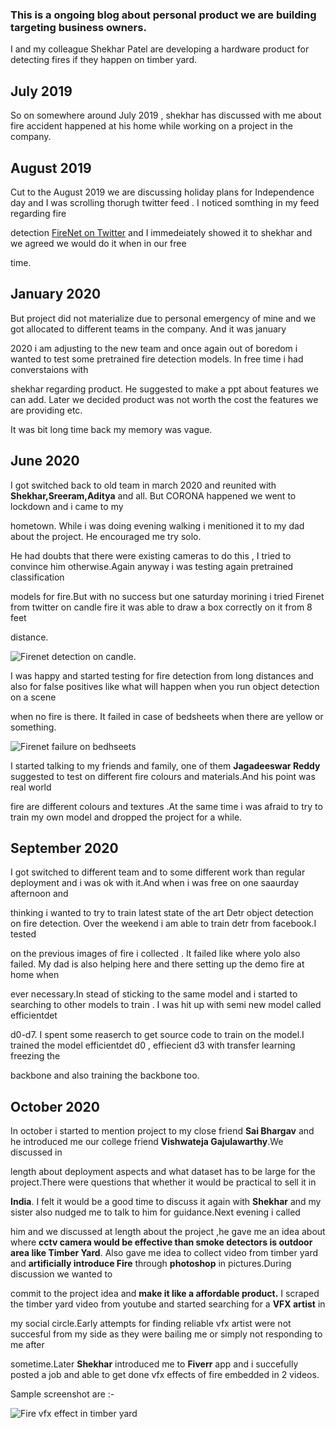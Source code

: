 
### This is a ongoing blog about personal product we are building targeting business owners. 

I and my colleague Shekhar Patel  are developing a hardware product for detecting fires if they happen on timber yard.

## July 2019

So on somewhere around July 2019 , shekhar has discussed with me about fire accident happened at his home while working on a project in the company.

## August 2019

Cut to the August 2019 we are discussing holiday plans for Independence day and I was scrolling thorugh twitter feed . I noticed somthing in  my feed regarding fire 

detection [FireNet on Twitter](https://twitter.com/OlafenwaMoses/status/1163776222993801217?s=20) and I immedeiately showed it to shekhar and we agreed  we would do it when in our free 

time. 


## January 2020 

But project did not materialize due to personal emergency of mine  and we got allocated to different teams in the company. And it was january 

2020 i am adjusting to the new team and once again out of boredom i wanted to test some pretrained fire detection models. In free time i had converstaions with 

shekhar regarding product. He suggested to make a ppt about features we can add. Later we  decided product was not worth the cost the features we are providing etc.

It was bit long time back my memory was vague.

## June 2020

I got switched back to old team in march 2020 and reunited with **Shekhar,Sreeram,Aditya** and all. But CORONA happened  we went to lockdown and i came to my 

hometown. While i was doing evening walking i menitioned it to my dad about the project. He encouraged me try solo.

He had doubts that there were existing  cameras to do this , I tried to convince him otherwise.Again  anyway i was testing  again pretrained classification 

models for fire.But  with no success but one saturday morining  i tried Firenet from twitter on candle fire it was able to draw a box correctly on it from 8 feet 

distance.

![Firenet detection on candle](https://github.com/papasanimohansrinivas/papasanimohansrinivas.github.io/raw/master/images/08_08_2020_2.jpg). 

I was happy and started testing for fire detection from long distances and also for false positives like what will happen when you run object detection on a scene 

when  no fire is there. It failed in case of bedsheets when there are yellow or something.

![Firenet failure on bedhseets](https://github.com/papasanimohansrinivas/papasanimohansrinivas.github.io/raw/master/images/08_08_2020_1.jpg)

I started talking to my friends and family, one of them  **Jagadeeswar Reddy** suggested to test on different fire colours and materials.And his point was real world 

fire are different colours and textures .At the same time i was afraid  to try to train my own model and dropped the project for a while.


## September 2020

I got switched to different team and to some different work than regular deployment and i was ok with it.And when i was free on one saaurday afternoon and 

thinking i wanted to try to train latest state of the art Detr object detection on fire detection. Over the weekend i am able to train detr from facebook.I tested 

on the previous images of fire i collected . It failed like where yolo also failed. My dad is also helping here and there setting up the demo fire at home when 

ever necessary.In stead of sticking to the same model and i started to searching to other models to train . I was hit up with semi new model called efficientdet 

d0-d7. I spent some reaserch to get source code to train on the model.I trained the model efficientdet d0 , effiecient d3 with transfer learning freezing the 

backbone and also training the backbone too.


## October 2020

In october i started to mention project to  my close friend **Sai Bhargav** and he introduced me our college friend **Vishwateja Gajulawarthy**.We discussed in 

length about  deployment aspects and what  dataset has to be large for the project.There were questions that whether it would be practical  to sell  it in 

**India**.  I felt it  would be a good time to discuss it again  with **Shekhar** and my sister  also nudged me to talk to him for guidance.Next evening i called 

him and we discussed at length about the project ,he gave me an idea about where **cctv camera would be effective than smoke detectors is outdoor area like Timber 
Yard**. Also gave me idea  to collect video from timber yard and **artificially introduce Fire** through **photoshop** in pictures.During discussion  we wanted to 

commit to  the project idea and **make it like a affordable product.** I scraped the timber yard video from youtube  and started searching for a **VFX artist** in 

my social circle.Early attempts for finding reliable vfx artist were not succesful from my side as they were bailing me or simply not responding to me after 

sometime.Later **Shekhar** introduced me to **Fiverr** app and i succefully posted a job and able to get done vfx effects of fire embedded in 2 videos.

Sample screenshot are :- 

![Fire vfx effect in timber yard](https://github.com/papasanimohansrinivas/papasanimohansrinivas.github.io/raw/master/images/out-1062.jpg)


















